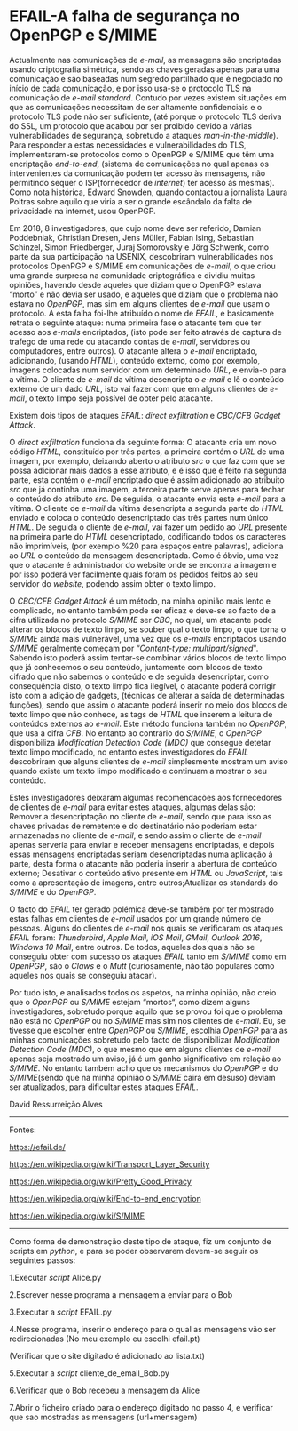 # EFAIL-A falha de segurança no OpenPGP e S/MIME
 Actualmente nas comunicações de _e-mail_, as mensagens são encriptadas usando criptografia simétrica, sendo as chaves geradas apenas 
para uma comunicação e são baseadas num segredo partilhado que é negociado no início de cada  comunicação, e por isso usa-se o protocolo
TLS na comunicação  de _e-mail standard_. Contudo  por vezes existem  situações em que as  comunicações necessitam de ser altamente 
confidenciais e o protocolo TLS pode não ser suficiente, (até porque o protocolo TLS  deriva do SSL, um protocolo que acabou por 
ser  proibído  devido  a  várias  vulnerabilidades  de  segurança,  sobretudo  a  ataques _man-in-the-middle_). Para responder a estas
necessidades e vulnerabilidades do TLS, implementaram-se  protocolos  como  o OpenPGP e S/MIME que têm uma encriptação 
_end-to-end_, (sistema de comunicações no  qual  apenas  os  intervenientes  da comunicação podem ter acesso às mensagens, 
não permitindo sequer o ISP(fornecedor  de  _internet_)  ter  acesso  às  mesmas). Como nota histórica, Edward Snowden, 
quando contactou a jornalista Laura Poitras sobre  aquilo  que  viria  a  ser  o  grande escândalo da falta de privacidade na internet,
usou OpenPGP.


Em 2018, 8 investigadores, que cujo nome deve ser referido, Damian Poddebniak, Christian Dresen, Jens Müller, Fabian Ising, Sebastian 
Schinzel, Simon Friedberger, Juraj Somorovsky e Jörg Schwenk, como parte da sua participação na USENIX, descobriram vulnerabilidades 
nos protocolos OpenPGP e S/MIME em comunicações de _e-mail_, o que criou uma grande surpresa na comunidade criptográfica e dividiu 
muitas opiniões, havendo desde aqueles que diziam que  o OpenPGP estava “morto” e não devia ser usado, e aqueles que diziam que o 
problema não estava no _OpenPGP_, mas sim em alguns clientes de _e-mail_ que usam o protocolo. A esta falha foi-lhe atribuído o nome de _EFAIL_, e basicamente retrata o seguinte ataque: numa primeira fase o atacante tem que ter acesso aos _e-mails_ encriptados, (isto pode ser feito através de captura de trafego de uma rede ou atacando contas de _e-mail_, servidores ou computadores, entre outros). O atacante altera o _e-mail_ encriptado, adicionando, (usando _HTML_), conteúdo externo, como por exemplo, imagens colocadas num servidor com um determinado _URL_, e envia-o para a vítima. O cliente de _e-mail_ da vítima desencripta o _e-mail_ e lê o conteúdo externo de um dado _URL_, isto vai fazer com que em alguns clientes de _e-mail_, o texto limpo seja possível de obter pelo atacante. 


Existem dois tipos de ataques _EFAIL_: _direct exfiltration_ e _CBC/CFB Gadget Attack_.

O _direct exfiltration_ funciona da seguinte forma: O atacante cria um novo código _HTML_, constituído por três partes, a primeira 
contém o _URL_ de uma imagem, por exemplo, deixando aberto o atributo _src_ o que faz com que se possa adicionar mais dados a esse 
atributo, e é isso que é feito na segunda parte, esta contém o _e-mail_ encriptado que é assim adicionado ao atribuito _src_ que já 
continha uma imagem, a terceira parte serve apenas para fechar o conteúdo do atributo _src_. De seguida, o atacante envia este _e-mail_ 
para a vítima. O cliente de _e-mail_ da vítima desencripta a segunda parte do _HTML_ enviado e coloca o conteúdo desencriptado das três 
partes num único _HTML_. De seguida o cliente de _e-mail_, vai fazer um pedido ao _URL_ presente na primeira parte do _HTML_ 
desencriptado, codificando todos os  caracteres não imprimíveis, (por exemplo %20 para espaços entre palavras), adiciona ao _URL_ o 
conteúdo da mensagem  desencriptada. Como é óbvio, uma vez que o atacante é administrador do website onde se encontra a imagem e por 
isso poderá ver facilmente quais foram os pedidos feitos ao seu servidor do _website_, podendo assim obter o texto limpo.


O _CBC/CFB Gadget Attack_ é um método, na minha opinião mais lento e complicado, no entanto também pode ser eficaz e deve-se ao facto de 
a cifra utilizada no protocolo _S/MIME_ ser _CBC_, no qual, um atacante pode alterar os blocos de texto limpo, se souber qual o 
texto limpo, o que torna o _S/MIME_ ainda mais vulnerável, uma vez que os _e-mails_ encriptados usando _S/MIME_ geralmente começam 
por “_Content-type: multipart/signed_". Sabendo isto poderá assim tentar-se combinar vários blocos de texto limpo que já conhecemos o 
seu conteúdo, juntamente com blocos de texto cifrado que não sabemos o conteúdo e de seguida desencriptar, como consequência disto, o 
texto limpo fica ilegível, o atacante poderá corrigir isto com a adição de gadgets, (técnicas de alterar a saída de determinadas 
funções), sendo que assim o atacante poderá inserir no meio dos blocos de texto limpo que não conhece, as tags de _HTML_ que inserem a 
leitura de conteúdos externos ao _e-mail_. Este método funciona também no _OpenPGP_, que usa a cifra _CFB_. No entanto ao contrário do 
_S/MIME_, o _OpenPGP_ disponibiliza _Modification Detection Code (MDC)_ que consegue detetar texto limpo modificado, no entanto  estes 
investigadores do _EFAIL_ descobriram que alguns clientes de _e-mail_ simplesmente mostram um aviso quando existe um texto limpo 
modificado e continuam a mostrar o seu conteúdo.


Estes investigadores deixaram algumas recomendações aos fornecedores de clientes de _e-mail_ para evitar estes ataques, algumas delas são: Remover a desencriptação no cliente de _e-mail_, sendo que para isso as chaves privadas de remetente e do destinatário não poderiam estar armazenadas no cliente de _e-mail_, e sendo assim  o cliente de _e-mail_ apenas serveria para enviar e receber mensagens encriptadas, e depois essas mensagens encriptadas seriam desencriptadas numa aplicação à parte, desta forma o atacante não poderia inserir a abertura de conteúdo externo; Desativar o conteúdo ativo presente em _HTML_ ou _JavaScript_, tais como a apresentação de imagens, entre outros;Atualizar os standards do _S/MIME_ e do _OpenPGP_.


O facto do _EFAIL_ ter gerado polémica deve-se também por ter mostrado estas falhas em clientes de _e-mail_ usados por um grande 
número de pessoas. Alguns do clientes de _e-mail_ nos quais se verificaram os ataques _EFAIL_ foram: _Thunderbird_, _Apple Mail_, _iOS Mail_, _GMail_, _Outlook 2016_, _Windows 10 Mail_, entre outros. De todos, aqueles dos quais não se conseguiu obter com sucesso os ataques _EFAIL_ tanto em _S/MIME_ como em _OpenPGP_, são o _Claws_ e o _Mutt_ (curiosamente, não tão populares como aqueles nos quais se conseguiu atacar).

Por tudo isto, e analisados todos os aspetos, na minha opinião, não creio que o _OpenPGP_ ou _S/MIME_ estejam “mortos“, como dizem 
alguns investigadores, sobretudo porque aquilo que se provou foi que o problema não está no _OpenPGP_ ou no _S/MIME_ mas sim nos 
clientes de  _e-mail_. Eu, se tivesse que escolher entre _OpenPGP_ ou _S/MIME_, escolhia _OpenPGP_ para as minhas comunicações sobretudo 
pelo facto de disponibilizar _Modification Detection Code (MDC)_, o que mesmo que em alguns clientes de _e-mail_ apenas seja mostrado um aviso, já é um ganho significativo em relação ao _S/MIME_. No entanto também acho que os mecanismos do _OpenPGP_ e do _S/MIME_(sendo que na minha opinião o _S/MIME_ cairá em desuso) deviam ser atualizados, para dificultar estes ataques _EFAIL_.

David Ressurreição Alves

---
Fontes:

https://efail.de/

https://en.wikipedia.org/wiki/Transport_Layer_Security

https://en.wikipedia.org/wiki/Pretty_Good_Privacy

https://en.wikipedia.org/wiki/End-to-end_encryption

https://en.wikipedia.org/wiki/S/MIME

---
Como forma de demonstração deste  tipo de ataque, fiz um conjunto de scripts em _python_, e para se poder observarem devem-se seguir os seguintes passos:

1.Executar _script_ Alice.py

2.Escrever nesse programa a mensagem a enviar para o Bob

3.Executar a _script_ EFAIL.py

4.Nesse programa, inserir o endereço para o qual as mensagens vão ser redirecionadas (No meu exemplo eu escolhi efail.pt)

(Verificar que o site digitado é adicionado ao lista.txt)

5.Executar a _script_ cliente_de_email_Bob.py 

6.Verificar que o Bob recebeu a mensagem da Alice 

7.Abrir o ficheiro criado para o endereço digitado no passo 4, e verificar que sao mostradas as mensagens (url+mensagem)
